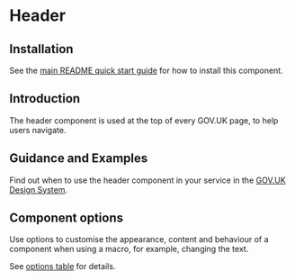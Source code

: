 # Header

## Installation

See the [main README quick start guide](https://github.com/alphagov/govuk-frontend#quick-start) for how to install this component.

## Introduction

The header component is used at the top of every GOV.UK page, to help users navigate.

## Guidance and Examples

Find out when to use the header component in your service in the [GOV.UK Design System](https://design-system.service.gov.uk/components/header).

## Component options

Use options to customise the appearance, content and behaviour of a component when using a macro, for example, changing the text.

See [options table](https://design-system.service.gov.uk/components/header/#options-example-default) for details.